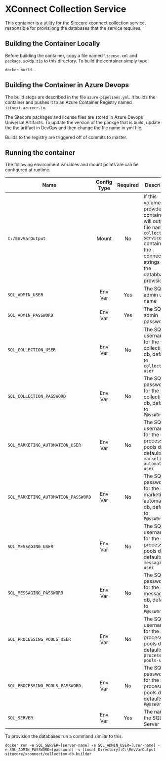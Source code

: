 # XConnect Collection Service
This container is a utility for the Sitecore xconnect collection service, responsible for provisiiong the databases that the service requires.

## Building the Container Locally

Before building the container, copy a file named `license.xml` and `package.scwdp.zip` to this directory.  To build the container simply type

```docker build .```

## Building the Container in Azure Devops

The build steps are described in the file `azure-pipelines.yml`.  It builds the container and pushes it to an Azure Container Registry named `icfnext.azurecr.io`.

The Sitecore packages and license files are stored in Azure Devops Universal Artifacts.  To update the version of the packge that is build, update the the artifact in DevOps and then change the file name in yml file.

Builds to the registry are triggered off of commits to master.

## Running the container

The following environment variables and mount points are can be configured at runtime.

| Name                                 |Config Type| Required  | Description |
|---                                   |:-:        |:-:        |---          |
|`C:/EnvVarOutput`                     | Mount   | No   | If this volume is provided the container will output a file named `collection-service.out` containing the connection strings for all the databbases provisioned. |
|`SQL_ADMIN_USER`                      | Env Var | Yes  | The SQL admin user name | 
|`SQL_ADMIN_PASSWORD`                  | Env Var | Yes  | The SQL admin password | 
|`SQL_COLLECTION_USER`                 | Env Var | No   | The SQL username for the sql collection db, defaults to `collection-user` | 
|`SQL_COLLECTION_PASSWORD`             | Env Var | No   | The SQL password for the sql collection db, defaults to `P@ssW0rd123` | 
|`SQL_MARKETING_AUTOMATION_USER`       | Env Var | No   | The SQL username for the sql processing pools db, defaults to `marketing-automation-user` |
|`SQL_MARKETING_AUTOMATION_PASSWORD`   | Env Var | No   | The SQL password for the sql marketing automation db, defaults to `P@ssW0rd123` | 
|`SQL_MESSAGING_USER`                  | Env Var | No   | The SQL username for the sql processing pools db, defaults to `messaging-user` |
|`SQL_MESSAGING_PASSWORD`              | Env Var | No   | The SQL password for the sql messaging db, defaults to `P@ssW0rd123` | 
|`SQL_PROCESSING_POOLS_USER`           | Env Var | No   | The SQL username for the sql processing pools db, defaults to `processinig-pools-user` |
|`SQL_PROCESSING_POOLS_PASSWORD`       | Env Var | No   | The SQL password for the sql processing pools db, defaults to `P@ssW0rd123` | 
|`SQL_SERVER`                          | Env Var | Yes  | The name of the SQL Server | 

To provision the databases run a command simliar to this.

```
docker run -e SQL_SERVER=[server-name] -e SQL_ADMIN_USER=[user-name] -e SQL_ADMIN_PASSWORD=[password] -v [Local Directory]:C:\EnvVarOutput  sitecore/xconnect/collection-db-builder
```
